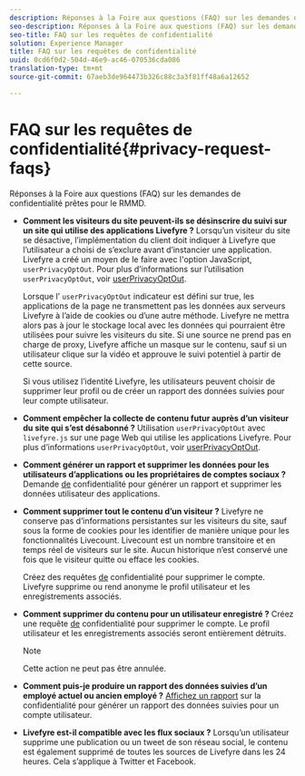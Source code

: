 ```yaml
---
description: Réponses à la Foire aux questions (FAQ) sur les demandes de confidentialité prêtes pour le RMMD.
seo-description: Réponses à la Foire aux questions (FAQ) sur les demandes de confidentialité prêtes pour le RMMD.
seo-title: FAQ sur les requêtes de confidentialité
solution: Experience Manager
title: FAQ sur les requêtes de confidentialité
uuid: 0cd6f0d2-504d-46e9-ac46-070536cda086
translation-type: tm+mt
source-git-commit: 67aeb3de964473b326c88c3a3f81ff48a6a12652

---
```



# FAQ sur les requêtes de confidentialité{#privacy-request-faqs}

Réponses à la Foire aux questions (FAQ) sur les demandes de confidentialité prêtes pour le RMMD.

* **Comment les visiteurs du site peuvent-ils se désinscrire du suivi sur un site qui utilise des applications Livefyre ?** Lorsqu’un visiteur du site se désactive, l’implémentation du client doit indiquer à Livefyre que l’utilisateur a choisi de s’exclure avant d’instancier une application. Livefyre a créé un moyen de le faire avec l'option JavaScript, `userPrivacyOptOut`. Pour plus d’informations sur l’utilisation `userPrivacyOptOut`, voir [userPrivacyOptOut](/help/using/c-settings-other/c-gdpr-compliance/c-userprivacyoptout.md).

   Lorsque l’ `userPrivacyOptOut` indicateur est défini sur true, les applications de la page ne transmettent pas les données aux serveurs Livefyre à l’aide de cookies ou d’une autre méthode. Livefyre ne mettra alors pas à jour le stockage local avec les données qui pourraient être utilisées pour suivre les visiteurs du site. Si une source ne prend pas en charge de proxy, Livefyre affiche un masque sur le contenu, sauf si un utilisateur clique sur la vidéo et approuve le suivi potentiel à partir de cette source.

   Si vous utilisez l’identité Livefyre, les utilisateurs peuvent choisir de supprimer leur profil ou de créer un rapport des données suivies pour leur compte utilisateur.

* **Comment empêcher la collecte de contenu futur auprès d’un visiteur du site qui s’est désabonné ?** Utilisation `userPrivacyOptOut` avec `livefyre.js` sur une page Web qui utilise les applications Livefyre. Pour plus d’informations `userPrivacyOptOut`, voir [userPrivacyOptOut](/help/using/c-settings-other/c-gdpr-compliance/c-userprivacyoptout.md).

* **Comment générer un rapport et supprimer les données pour les utilisateurs d’applications ou les propriétaires de comptes sociaux ?** Demande [de](../../c-settings-other/c-gdpr-compliance/c-privacy-requests.md#c_privacy_requests) confidentialité pour générer un rapport et supprimer les données utilisateur des applications.

* **Comment supprimer tout le contenu d’un visiteur ?** Livefyre ne conserve pas d’informations persistantes sur les visiteurs du site, sauf sous la forme de cookies pour les identifier de manière unique pour les fonctionnalités Livecount. Livecount est un nombre transitoire et en temps réel de visiteurs sur le site. Aucun historique n’est conservé une fois que le visiteur quitte ou efface les cookies.

   Créez des requêtes [de](../../c-settings-other/c-gdpr-compliance/c-privacy-requests.md#c_privacy_requests) confidentialité pour supprimer le compte. Livefyre supprime ou rend anonyme le profil utilisateur et les enregistrements associés.

* **Comment supprimer du contenu pour un utilisateur enregistré ?** Créez une requête [de](../../c-settings-other/c-gdpr-compliance/c-privacy-requests.md#c_privacy_requests) confidentialité pour supprimer le compte. Le profil utilisateur et les enregistrements associés seront entièrement détruits.

   >[!NOTE]
   >
   >Cette action ne peut pas être annulée.

* **Comment puis-je produire un rapport des données suivies d’un employé actuel ou ancien employé ?** [Affichez un rapport](../../c-settings-other/c-gdpr-compliance/c-view-a-privacy-report.md#c_view_a_privacy_report) sur la confidentialité pour générer un rapport des données suivies pour un compte utilisateur.

* **Livefyre est-il compatible avec les flux sociaux ?** Lorsqu’un utilisateur supprime une publication ou un tweet de son réseau social, le contenu est également supprimé de toutes les sources de Livefyre dans les 24 heures. Cela s’applique à Twitter et Facebook.

